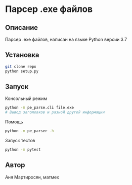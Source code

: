 # Парсер .exe файлов
## Описание
Парсер .exe файлов, написан на языке Python версии 3.7
## Установка
```bash
git clone repo
python setup.py
```

## Запуск

Консольный режим
```bash
python -m pe_parse.cli file.exe
# Вывод заголовков и разной другой информации
```

Помощь
```bash
python -m pe_parser -h
```

Запуск тестов
```bash
python -m pytest
```
## Автор
Аня Мартиросян, матмех